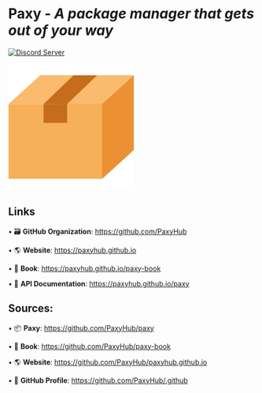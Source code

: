# Paxy - *A package manager that gets out of your way*

[![Discord Server](https://dcbadge.vercel.app/api/server/vFG57wDxsd?style=flat)](https://discord.gg/vFG57wDxsd)

![Paxy Logo](paxy_logo.png)

## Links

• 🗃️ **GitHub Organization**: https://github.com/PaxyHub

• :earth_americas: **Website**: https://paxyhub.github.io

• :blue_book: **Book**: https://paxyhub.github.io/paxy-book

• :bookmark_tabs: **API Documentation**: https://paxyhub.github.io/paxy

## Sources:

• :package: **Paxy**: https://github.com/PaxyHub/paxy 

• :blue_book: **Book**: https://github.com/PaxyHub/paxy-book

• :earth_americas: **Website**: https://github.com/PaxyHub/paxyhub.github.io

• :busts_in_silhouette: **GitHub Profile**: https://github.com/PaxyHub/.github
